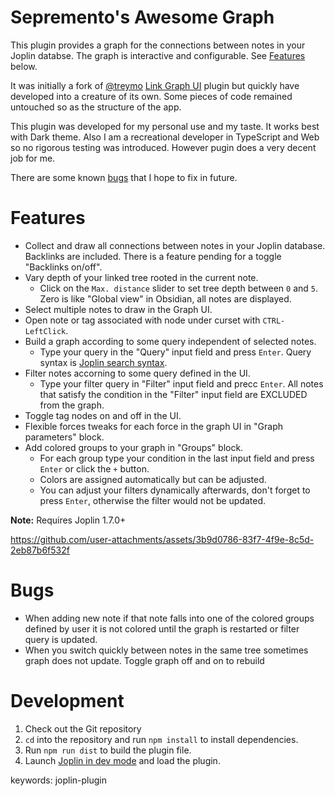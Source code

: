 # Sepremento's Awesome Graph

This plugin provides a graph for the connections between notes in your Joplin
databse. The graph is interactive and configurable. See [Features](#features) below.

It was initially a fork of [@treymo](https://github.com/treymo) [Link Graph UI](https://github.com/treymo/joplin-link-graph)
plugin but quickly have developed into a creature of its own. Some pieces of code
remained untouched so as the structure of the app.

This plugin was developed for my personal use and my taste. It works best with
Dark theme. Also I am a recreational developer in TypeScript and Web so no 
rigorous testing was introduced. However pugin does a very decent job for me.

There are some known [bugs](#bugs) that I hope to fix in future.

# Features

- Collect and draw all connections between notes in your Joplin database. Backlinks
are included. There is a feature pending for a toggle "Backlinks on/off".
- Vary depth of your linked tree rooted in the current note.
    - Click on the `Max. distance` slider to set tree depth between `0` and
    `5`. Zero is like "Global view" in Obsidian, all notes are displayed.
- Select multiple notes to draw in the Graph UI.
- Open note or tag associated with node under curset with `CTRL-LeftClick`.
- Build a graph according to some query independent of selected notes.
    - Type your query in the "Query" input field and press `Enter`. Query syntax
    is [Joplin search syntax](https://discourse.joplinapp.org/t/search-syntax-documentation/9110).
- Filter notes accorning to some query defined in the UI.
    - Type your filter query in "Filter" input field and precc `Enter`. All
    notes that satisfy the condition in the "Filter" input field are EXCLUDED from the graph.
- Toggle tag nodes on and off in the UI.
- Flexible forces tweaks for each force in the graph UI in "Graph parameters" block.
- Add colored groups to your graph in "Groups" block.
    - For each group type your condition in the last input field and press `Enter`
    or click the `+` button.
    - Colors are assigned automatically but can be adjusted.
    - You can adjust your filters dynamically afterwards, don't forget to press `Enter`,
    otherwise the filter would not be updated.

**Note:** Requires Joplin 1.7.0+

https://github.com/user-attachments/assets/3b9d0786-83f7-4f9e-8c5d-2eb87b6f532f

# Bugs

- When adding new note if that note falls into one of the colored groups defined by user it is not colored until the graph is restarted or filter query is updated.
- When you switch quickly between notes in the same tree sometimes graph does not update. Toggle graph off and on to rebuild

# Development

1. Check out the Git repository
1. `cd` into the repository and run `npm install` to install dependencies.
1. Run `npm run dist` to build the plugin file.
1. Launch [Joplin in dev
   mode](https://joplinapp.org/api/references/development_mode/) and load the
   plugin.

keywords: joplin-plugin
